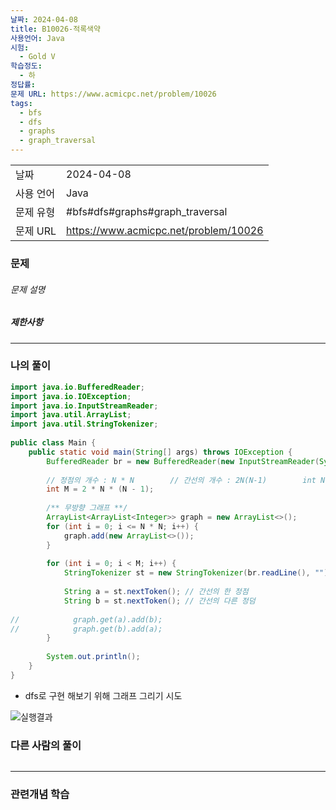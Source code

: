 ```yaml
---
날짜: 2024-04-08
title: B10026-적록색약
사용언어: Java
시험:
  - Gold V
학습정도:
  - 하
정답률: 
문제 URL: https://www.acmicpc.net/problem/10026
tags:
  - bfs
  - dfs
  - graphs
  - graph_traversal
---
```


|        |                                       |
| ------ | ------------------------------------- |
| 날짜     | 2024-04-08                            |
| 사용 언어  | Java                                  |
| 문제 유형  | #bfs#dfs#graphs#graph_traversal       |
| 문제 URL | https://www.acmicpc.net/problem/10026 |



### 문제

###### 문제 설명


##### 제한사항


---

### 나의 풀이

```java
import java.io.BufferedReader;  
import java.io.IOException;  
import java.io.InputStreamReader;  
import java.util.ArrayList;  
import java.util.StringTokenizer;  
  
public class Main {  
    public static void main(String[] args) throws IOException {  
        BufferedReader br = new BufferedReader(new InputStreamReader(System.in));  
  
        // 정점의 개수 : N * N        // 간선의 개수 : 2N(N-1)        int N = Integer.parseInt(br.readLine());  
        int M = 2 * N * (N - 1);  
  
        /** 무방향 그래프 **/  
        ArrayList<ArrayList<Integer>> graph = new ArrayList<>();  
        for (int i = 0; i <= N * N; i++) {  
            graph.add(new ArrayList<>());  
        }  
  
        for (int i = 0; i < M; i++) {  
            StringTokenizer st = new StringTokenizer(br.readLine(), "");  
  
            String a = st.nextToken(); // 간선의 한 정점  
            String b = st.nextToken(); // 간선의 다른 정덤  
  
//            graph.get(a).add(b);  
//            graph.get(b).add(a);  
        }  
  
        System.out.println();  
    }  
}
```
- dfs로 구현 해보기 위해 그래프 그리기 시도

![실행결과](/assets/CodingTest/B10026.png)
### 다른 사람의 풀이

```java

```

---
### 관련개념 학습
